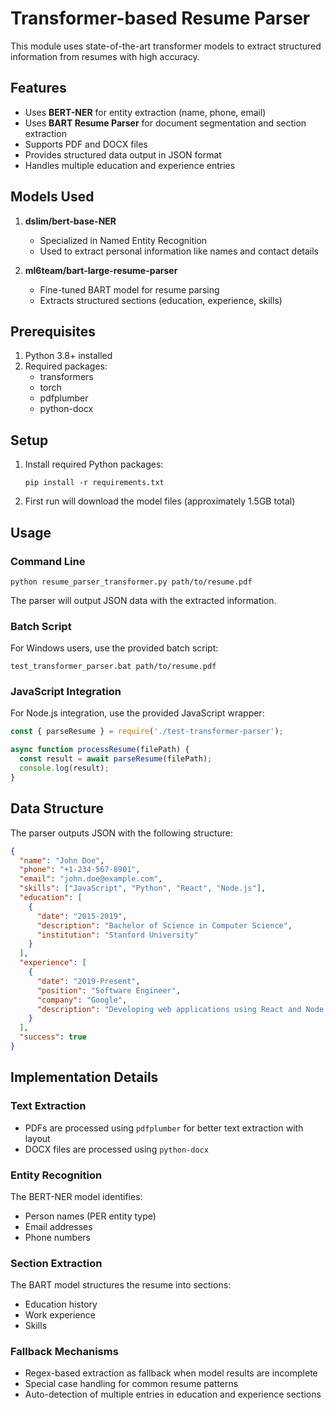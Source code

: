 # Transformer-based Resume Parser

This module uses state-of-the-art transformer models to extract structured information from resumes with high accuracy.

## Features

- Uses **BERT-NER** for entity extraction (name, phone, email)
- Uses **BART Resume Parser** for document segmentation and section extraction
- Supports PDF and DOCX files
- Provides structured data output in JSON format
- Handles multiple education and experience entries

## Models Used

1. **dslim/bert-base-NER**
   - Specialized in Named Entity Recognition
   - Used to extract personal information like names and contact details

2. **ml6team/bart-large-resume-parser**
   - Fine-tuned BART model for resume parsing
   - Extracts structured sections (education, experience, skills)

## Prerequisites

1. Python 3.8+ installed
2. Required packages:
   - transformers
   - torch
   - pdfplumber
   - python-docx

## Setup

1. Install required Python packages:
   ```
   pip install -r requirements.txt
   ```

2. First run will download the model files (approximately 1.5GB total)

## Usage

### Command Line

```
python resume_parser_transformer.py path/to/resume.pdf
```

The parser will output JSON data with the extracted information.

### Batch Script

For Windows users, use the provided batch script:

```
test_transformer_parser.bat path/to/resume.pdf
```

### JavaScript Integration

For Node.js integration, use the provided JavaScript wrapper:

```javascript
const { parseResume } = require('./test-transformer-parser');

async function processResume(filePath) {
  const result = await parseResume(filePath);
  console.log(result);
}
```

## Data Structure

The parser outputs JSON with the following structure:

```json
{
  "name": "John Doe",
  "phone": "+1-234-567-8901",
  "email": "john.doe@example.com",
  "skills": ["JavaScript", "Python", "React", "Node.js"],
  "education": [
    {
      "date": "2015-2019",
      "description": "Bachelor of Science in Computer Science",
      "institution": "Stanford University"
    }
  ],
  "experience": [
    {
      "date": "2019-Present",
      "position": "Software Engineer",
      "company": "Google",
      "description": "Developing web applications using React and Node.js"
    }
  ],
  "success": true
}
```

## Implementation Details

### Text Extraction

- PDFs are processed using `pdfplumber` for better text extraction with layout
- DOCX files are processed using `python-docx`

### Entity Recognition

The BERT-NER model identifies:
- Person names (PER entity type)
- Email addresses
- Phone numbers

### Section Extraction

The BART model structures the resume into sections:
- Education history
- Work experience
- Skills

### Fallback Mechanisms

- Regex-based extraction as fallback when model results are incomplete
- Special case handling for common resume patterns
- Auto-detection of multiple entries in education and experience sections 